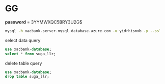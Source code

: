 # GG

**password** = 3YYMWXQC5BRY3U2G$

```bash
mysql -h xacbank-server.mysql.database.azure.com -u yidrhisnxb -p --ssl-ca=/home/site/wwwroot/DigiCertGlobalRootCA.crt.pem 
```

select data query
```sql
use xacbank-database;
select * from suga_llr;
```

delete table query
```sql
use xacbank-database;
drop table suga_llr;
```